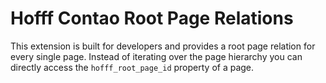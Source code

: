 # Hofff Contao Root Page Relations

This extension is built for developers and provides a root page relation for every single page. Instead of iterating
over the page hierarchy you can directly access the `hofff_root_page_id` property of a page.
